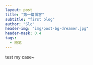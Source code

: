 ```yaml
---
layout: post
title: "第一篇博客"
subtitle: "first blog"
author: "Slc"
header-img: "img/post-bg-dreamer.jpg"
header-mask: 0.4
tags:
  - 随笔
---
```


test my case~
